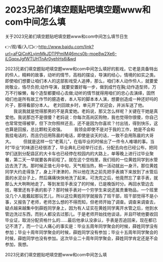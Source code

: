 # 2023兄弟们填空题贴吧填空题www和com中间怎么填
关于2023兄弟们填空题贴吧填空题www和com中间怎么填节日生

👉/观/看/入/口👉http://www.baidu.com/link?url=aFQjCpKLyjmMkJDTPPmIM46mcs0b-moe8w2Xe6-iLGqpxJgfWTUHTnAr0yehHs6i&wd

2023兄弟们填空题贴吧填空题www和com中间怎么填好的影戏，它老是具备特出的伶人，精粹的故事，动听的情节，高档的摆设，导演的经心，情境的如实之类。即使咱们想要让咱们本人的这部影戏受人追捧，那么，咱们本人动作伶人，就要爱岗敬业，恪尽负担;动作导演，就要安置好每一步，做到成竹在胸;动作造型师，万万不行躲懒，每个造型都要经心去做;动听的情节就得用咱们的忠心去演绎，固然咱们也是所有故工作节的臆造者，本人写的脚本本人演，想要创造成一种还好吗的片子，那得看部分本人。
老刘回故乡时，单元开了欢迎会，并派车送了他。
　　我说我就是觉得那男的不是真爱她。老妈说，那又怎么样呢？关键在干她是真爱他。我说那岂不是很傻？老妈说：你每次高尚区购物，我也觉得你很傻，你自己也常常觉得被宰，但下次你照样还去，还不是因为你喜欢？付出钱，得到快乐，这也算是回报，总比颗粒无收强。
　　我领会即使不是对于我的工作，她是不会和我挂电话的，而且仍旧用陈晨的电话，即使是谈天的话，一致不会用陈晨的大哥大。
　　但就是这样一位“老蔫儿”，在临毕业的时候出了一件令人难堪的事。当时“毕业”的味道已经很浓了，毕业典礼已经举行过去，分配去向也已经公布，把同学们送到分配县区的大卡车也已经停在校园内的大路上，单等晚上进行过毕业聚餐，第二天一早就要各奔前程了。就在这个空档里，我们班的一位黄姓同学到水管边去洗了洗。那时候正值七月中旬，天气相当热，稍一活动就出一身汗。那位黄姓同学大约走得急了，身上汗津津的，所以他在洗之前先把手表摘下来放到了水管后面的水泥台子上，然后痛痛快快地洗了起来。可洗完之后，他竟然忘了拿手表，就那么大大咧咧地走了。等到发现手表没了的时候，已是晚饭时分。再回水管边去找，哪里还有手表的影子？那时候手表对一个穷学生来说还属贵重物品，一个班里没几个人能戴起那玩艺儿，所以这位黄姓同学就报告了班干部，班干部觉得不是小事，又报告了老师，老师怎么想的不得而知，但老师开始了调查。调查来调查去，疑点越来越集中到薛姓同学身上，因为有人证实在黄姓同学离开水管之后，他到水管边洗过东西，而别人都没去过那儿。于是老师开始找他谈话，并且吓唬他要收回毕业证，取消分配资格什么的……最后他承认没承认，手表是否追回来，现在都已记不清了，而一个让人痛心的事实是：毕业五周年同学聚会的时候，薛姓同学没有参加；毕业十周年同学聚会的时候，薛姓同学没有参加；毕业十五周年同学聚会的时候，薛姓同学也没有参加。这次毕业二十周年同学聚会，薛姓同学肯定还是不会参加，我想。

2023兄弟们填空题贴吧填空题www和com中间怎么填
